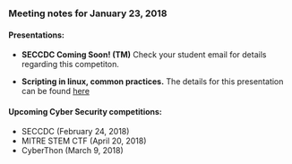 ### Meeting notes for January 23, 2018

#### Presentations: 
* __SECCDC Coming Soon! (TM)__
Check your student email for details regarding this competiton.

* __Scripting in linux, common practices.__
The details for this presentation can be found 
[here](https://github.com/UWFCyberNauts/presentations/tree/master/Semesters/Spring2018/custom_backups)

#### Upcoming Cyber Security competitions:
* SECCDC         (February 24, 2018)
* MITRE STEM CTF (April    20, 2018)
* CyberThon      (March     9, 2018)

